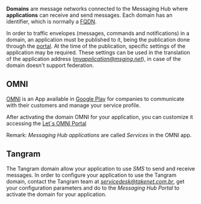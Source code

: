 **Domains** are message networks connected to the Messaging Hub where **applications** can receive and send messages. Each domain has an identifier, which is normally a [FQDN](https://pt.wikipedia.org/wiki/FQDN).

In order to traffic envelopes (messages, commands and notifications) in a domain, an application must be published to it, being the publication done through the [portal](http://messaginghub.io). At the time of the publication, specific settings of the application may be required. These settings can be used in the translation of the application address (*myapplication@msging.net*), in case of the domain doesn't support federation.

## OMNI

[OMNI](http://letsomni.com.br/business/) is an App available in [Google Play](https://play.google.com/store/apps/details?id=net.take.omni) for companies to communicate with their customers and manage your service profile.

After activating the domain OMNI for your application, you can customize it accessing the [Let´s OMNI Portal](http://letsomni.com.br/business)

Remark: *Messaging Hub applications* are called *Services* in the OMNI app.

## Tangram

The Tangram domain allow your application to use *SMS* to send and receive messages. In order to configure your application to use the Tangram domain, contact the Tangram team at *servicedesk@takenet.com.br*, get your configuration parameters and do to the *Messaging Hub Portal* to activate the domain for your application.
